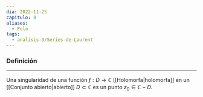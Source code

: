 ```yaml
---
dia: 2022-11-25
capitulo: 8
aliases:
  - Polo
tags:
  - analisis-3/Series-de-Laurent
---
```

### Definición
---
Una singularidad de una función $f : D \to \mathbb{C}$ [[Holomorfa|holomorfa]] en un [[Conjunto abierto|abierto]] $D \subset \mathbb{C}$ es un punto $z_0 \in \mathbb{C} - D$.